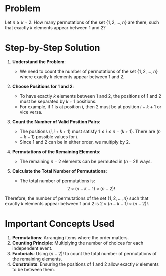 # Problem
Let $n \geq k + 2$. How many permutations of the set $\{1, 2, \ldots, n\}$ are there, such that exactly $k$ elements appear between 1 and 2?

# Step-by-Step Solution

1. **Understand the Problem**:
    - We need to count the number of permutations of the set $\{1, 2, \ldots, n\}$ where exactly $k$ elements appear between 1 and 2.

2. **Choose Positions for 1 and 2**:
    - To have exactly $k$ elements between 1 and 2, the positions of 1 and 2 must be separated by $k + 1$ positions. 
    - For example, if 1 is at position $i$, then 2 must be at position $i + k + 1$ or vice versa.

3. **Count the Number of Valid Position Pairs**:
    - The positions $(i, i+k+1)$ must satisfy $1 \leq i \leq n - (k + 1)$. There are $(n - k - 1)$ possible values for $i$.
    - Since 1 and 2 can be in either order, we multiply by 2.

4. **Permutations of the Remaining Elements**:
    - The remaining $n-2$ elements can be permuted in $(n-2)!$ ways.

5. **Calculate the Total Number of Permutations**:
    - The total number of permutations is:
    $$
    2 \times (n - k - 1) \times (n - 2)!
    $$

Therefore, the number of permutations of the set $\{1, 2, \ldots, n\}$ such that exactly $k$ elements appear between 1 and 2 is $2 \times (n - k - 1) \times (n - 2)!$.

# Important Concepts Used
1. **Permutations**: Arranging items where the order matters.
2. **Counting Principle**: Multiplying the number of choices for each independent event.
3. **Factorials**: Using $(n-2)!$ to count the total number of permutations of the remaining elements.
4. **Constraints**: Ensuring the positions of 1 and 2 allow exactly $k$ elements to be between them.
